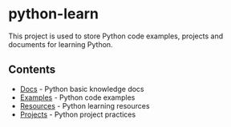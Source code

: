# python-learn

This project is used to store Python code examples, projects and documents for learning Python.

## Contents

- [Docs](docs) - Python basic knowledge docs
- [Examples](examples) - Python code examples
- [Resources](resources) - Python learning resources
- [Projects](projects) - Python project practices
